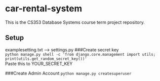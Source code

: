 # car-rental-system
This is the CS353 Database Systems course term project repository.

## Setup
examplesetting.txt --> settings.py
###Create secret key <br />
`python manage.py shell -c 'from django.core.management import utils; print(utils.get_random_secret_key())'
`<br />
Paste this to YOUR_SECRET_KEY<br />

###Create Admin Account
`python manage.py createsuperuser`<br />

